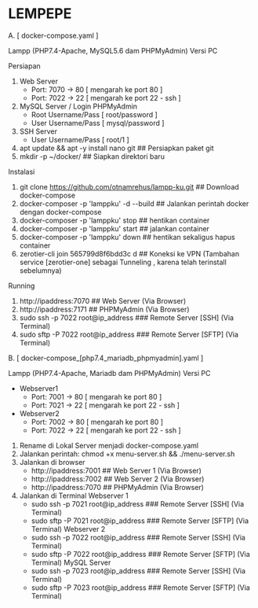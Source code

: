 # LEMPEPE 

A. [ docker-compose.yaml ]

Lampp (PHP7.4-Apache, MySQL5.6 dam PHPMyAdmin) Versi PC

Persiapan
1. Web Server
   - Port: 7070 -> 80 [ mengarah ke port 80 ]
   - Port: 7022 -> 22 [ mengarah ke port 22 - ssh ]
2. MySQL Server / Login PHPMyAdmin
   - Root Username/Pass [ root/password ]
   - User Username/Pass [ mysql/password ]
3. SSH Server
   - User Username/Pass [ root/1 ]
4. apt update && apt -y install nano git     ## Persiapkan paket git
5. mkdir -p ~/docker/     ##  Siapkan direktori baru

Instalasi
1. git clone https://github.com/otnamrehus/lampp-ku.git    ## Download docker-compose
2. docker-composer -p 'lamppku' -d --build  ## Jalankan perintah docker dengan docker-compose
3. docker-composer -p 'lamppku' stop   ## hentikan container
4. docker-composer -p 'lamppku' start  ## jalankan container 
5. docker-composer -p 'lamppku' down  ## hentikan sekaligus hapus container
6. zerotier-cli join 565799d8f6bdd3c d  ## Koneksi ke VPN  (Tambahan service [zerotier-one] sebagai Tunneling , karena telah terinstall sebelumnya)

Running
1. http://ipaddress:7070   ##  Web Server (Via Browser)   
2. http://ipaddress:7171   ##  PHPMyAdmin (Via Browser)   
3. sudo ssh -p 7022 root@ip_address   ### Remote Server [SSH]  (Via Terminal)
4. sudo sftp -P 7022 root@ip_address  ### Remote Server [SFTP]  (Via Terminal)



B. [ docker-compose_[php7.4_mariadb_phpmyadmin].yaml ]

Lampp (PHP7.4-Apache, Mariadb dam PHPMyAdmin) Versi PC
+ Webserver1
   - Port: 7001 -> 80 [ mengarah ke port 80 ]
   - Port: 7021 -> 22 [ mengarah ke port 22 - ssh ]
+ Webserver2
   - Port: 7002 -> 80 [ mengarah ke port 80 ]
   - Port: 7022 -> 22 [ mengarah ke port 22 - ssh ]

1. Rename di Lokal Server menjadi docker-compose.yaml
2. Jalankan perintah: chmod +x menu-server.sh && ./menu-server.sh
3. Jalankan di browser
   - http://ipaddress:7001   ##  Web Server 1 (Via Browser)
   - http://ipaddress:7002   ##  Web Server 2 (Via Browser)
   - http://ipaddress:7070   ##  PHPMyAdmin (Via Browser)
4. Jalankan di Terminal
   Webserver 1
     - sudo ssh -p 7021 root@ip_address   ### Remote Server [SSH]  (Via Terminal)
     - sudo sftp -P 7021 root@ip_address  ### Remote Server [SFTP]  (Via Terminal)
   Webserver 2
     - sudo ssh -p 7022 root@ip_address   ### Remote Server [SSH]  (Via Terminal)
     - sudo sftp -P 7022 root@ip_address  ### Remote Server [SFTP]  (Via Terminal)
   MySQL Server 
     - sudo ssh -p 7023 root@ip_address   ### Remote Server [SSH]  (Via Terminal)
     - sudo sftp -P 7023 root@ip_address  ### Remote Server [SFTP]  (Via Terminal)
